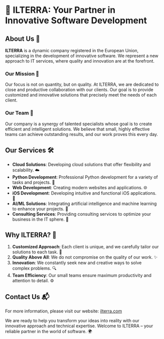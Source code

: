 # 🚀 ILTERRA: Your Partner in Innovative Software Development

## About Us 🌟

**ILTERRA** is a dynamic company registered in the European Union, specializing in the development of innovative software. We represent a new approach to IT services, where quality and innovation are at the forefront.

### Our Mission 🎯

Our focus is not on quantity, but on quality. At ILTERRA, we are dedicated to close and productive collaboration with our clients. Our goal is to provide customized and innovative solutions that precisely meet the needs of each client.

### Our Team 👥

Our company is a synergy of talented specialists whose goal is to create efficient and intelligent solutions. We believe that small, highly effective teams can achieve outstanding results, and our work proves this every day.

## Our Services 🛠️

- **Cloud Solutions**: Developing cloud solutions that offer flexibility and scalability. ☁️
- **Python Development**: Professional Python development for a variety of tasks and projects. 🐍
- **Web Development**: Creating modern websites and applications. 🌐
- **iOS Development**: Developing intuitive and functional iOS applications. 📱
- **AI/ML Solutions**: Integrating artificial intelligence and machine learning to enhance your projects. 🧠
- **Consulting Services**: Providing consulting services to optimize your business in the IT sphere. 💼

## Why ILTERRA? 🤔

1. **Customized Approach**: Each client is unique, and we carefully tailor our solutions to each task. 🌈
2. **Quality Above All**: We do not compromise on the quality of our work. ✨
3. **Innovation**: We constantly seek new and creative ways to solve complex problems. 🔍
4. **Team Efficiency**: Our small teams ensure maximum productivity and attention to detail. ⚙️

## Contact Us 📬

For more information, please visit our website: [ilterra.com](https://ilterra.com)

We are ready to help you transform your ideas into reality with our innovative approach and technical expertise. Welcome to ILTERRA – your reliable partner in the world of software. 🌍
